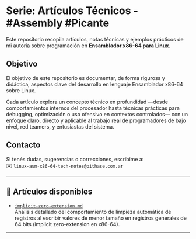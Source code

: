 # Serie: Artículos Técnicos - #Assembly #Picante

Este repositorio recopila artículos, notas técnicas y ejemplos prácticos de mi autoría sobre programación en **Ensamblador x86-64 para Linux**.

## Objetivo  

El objetivo de este repositorio es documentar, de forma rigurosa y didáctica, aspectos clave del desarrollo en lenguaje Ensamblador x86-64 sobre Linux.

Cada artículo explora un concepto técnico en profundidad —desde comportamientos internos del procesador hasta técnicas prácticas para debugging, optimización o uso ofensivo en contextos controlados— con un enfoque claro, directo y aplicable al trabajo real de programadores de bajo nivel, red teamers, y entusiastas del sistema.

## Contacto  

Si tenés dudas, sugerencias o correcciones, escribime a:  
✉️ `linux-asm-x86-64-tech-notes@pithase.com.ar`  

---

## 📄 Artículos disponibles

- [`implicit-zero-extension.md`](./implicit-zero-extension.md)  
  Análisis detallado del comportamiento de limpieza automática de registros al escribir valores de menor tamaño en registros generales de 64 bits (implicit zero-extension en x86-64).

---
